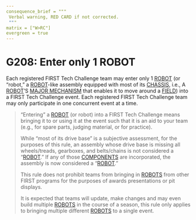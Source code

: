```yaml
---
consequence_brief = """
 Verbal warning, RED CARD if not corrected.
 """
matrix = ["W>RC"]
evergreen = true
---
```


# G208: Enter only 1 ROBOT

Each registered FIRST Tech Challenge team may enter only 1 [ROBOT](!!) (or
“robot,” a [ROBOT](!!)-like assembly equipped with most of its [CHASSIS](!!),
i.e., A [ROBOT](!!)’S [MAJOR MECHANISM](!!) that enables it to move around a
[FIELD](!!)) into a FIRST Tech Challenge event. Each registered FIRST Tech
Challenge team may only participate in one concurrent event at a time.

> “Entering” a [ROBOT](!!) (or robot) into a FIRST Tech Challenge means
> bringing it to or using it at the event such that it is an aid to your team
> (e.g., for spare parts, judging material, or for practice).
>
> While “most of its drive base” is a subjective assessment, for the purposes
> of this rule, an assembly whose drive base is missing all wheels/treads,
> gearboxes, and belts/chains is not considered a “[ROBOT](!!).” If any of
> those [COMPONENTS](!!) are incorporated, the assembly is now considered a
> “[ROBOT](!!).”
>
> This rule does not prohibit teams from bringing in [ROBOTS](!!) from other
> FIRST programs for the purposes of awards presentations or pit displays.
>
> It is expected that teams will update, make changes and may even build
> multiple [ROBOTS](!!) in the course of a season, this rule only applies to
> bringing multiple different [ROBOTS](!!) to a single event.
